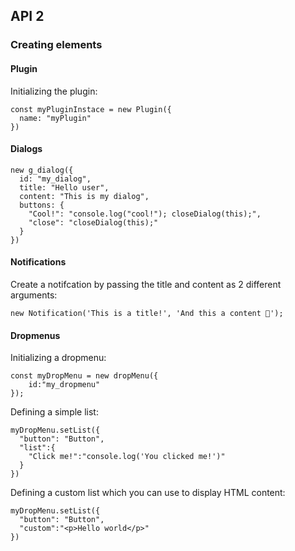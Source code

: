 ## API 2

### Creating elements

#### Plugin

Initializing the plugin:

```
const myPluginInstace = new Plugin({
  name: "myPlugin"
})
```

#### Dialogs

```
new g_dialog({
  id: "my_dialog",
  title: "Hello user",
  content: "This is my dialog",
  buttons: {
    "Cool!": "console.log("cool!"); closeDialog(this);",
    "close": "closeDialog(this);"
  }
})
```

#### Notifications

Create a notifcation by passing the title and content as 2 different arguments:

```
new Notification('This is a title!', 'And this a content 🚀');
```

#### Dropmenus

Initializing a dropmenu:

```
const myDropMenu = new dropMenu({
	id:"my_dropmenu"
});
```

Defining a simple list:

```
myDropMenu.setList({
  "button": "Button",
  "list":{
  	"Click me!":"console.log('You clicked me!')"
  }
})
```

Defining a custom list which you can use to display HTML content:

```
myDropMenu.setList({
  "button": "Button",
  "custom":"<p>Hello world</p>"
})
```
